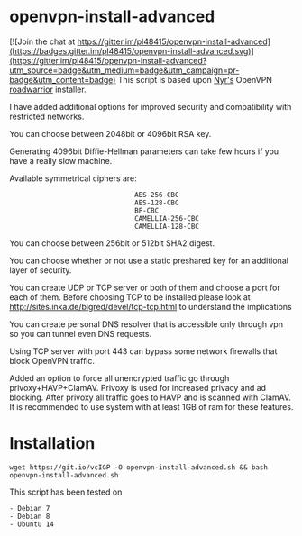 # openvpn-install-advanced

[![Join the chat at https://gitter.im/pl48415/openvpn-install-advanced](https://badges.gitter.im/pl48415/openvpn-install-advanced.svg)](https://gitter.im/pl48415/openvpn-install-advanced?utm_source=badge&utm_medium=badge&utm_campaign=pr-badge&utm_content=badge)
This script is based upon [Nyr's](https://github.com/Nyr/) OpenVPN [roadwarrior](http://en.wikipedia.org/wiki/Road_warrior_%28computing%29) installer.

I have added additional options for improved security and compatibility with restricted networks.

You can choose between 2048bit or 4096bit RSA key.

Generating 4096bit Diffie-Hellman parameters can take few hours if you have a really slow machine. 

Available symmetrical ciphers are: 

                                   AES-256-CBC
                                   AES-128-CBC
                                   BF-CBC
                                   CAMELLIA-256-CBC
                                   CAMELLIA-128-CBC
You can choose between 256bit or 512bit SHA2 digest.

You can choose whether or not use a static preshared key for an additional layer of security.

You can create UDP or TCP server or both of them and choose a port for each of them.
Before choosing TCP to be installed please look at http://sites.inka.de/bigred/devel/tcp-tcp.html to understand the implications

You can create personal DNS resolver that is accessible only through vpn so you can tunnel even DNS requests.

Using TCP server with port 443 can bypass some network firewalls that block OpenVPN traffic.

Added an option to force all unencrypted traffic go through privoxy+HAVP+ClamAV.
Privoxy is used for increased privacy and ad blocking. After privoxy all traffic goes to
HAVP and is scanned with ClamAV. It is recommended to use system with at least 1GB of ram for these features.

# Installation
`wget https://git.io/vcIGP -O openvpn-install-advanced.sh && bash openvpn-install-advanced.sh`

This script has been tested on 

    - Debian 7
    - Debian 8
    - Ubuntu 14
